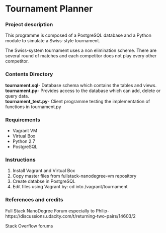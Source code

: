 # Tournament Planner

<h3>Project description</h3>
This programme is composed of a PostgreSQL database and a Python module to 
simulate a Swiss-style tournament.

The Swiss-system tournament uses a non elimination scheme.
There are several round of matches and each competitor does not play every other
competitor.

<h3>Contents Directory</h3>
<b>tournament.sql</b>- Database schema which contains the tables and views.<br />
<b>tournament.py</b>- Provides access to the database which can add, delete or query data.<br />
<b>tournament_test.py</b>- Client programme testing the implementation of functions in tournament.py<br />

<h3>Requirements</h3>
<ul>
  <li>Vagrant VM</li>
  <li>Virtual Box</li>
  <li>Python 2.7</li>
  <li>PostgreSQL</li>
</ul>

<h3>Instructions</h3>
<ol>
  <li>Install Vagrant and Virtual Box</li>
  <li>Copy master files from  <a>fullstack-nanodegree-vm repository</a></li>
  <li>Create databse in PostgreSQL</li>
  <li>Edit files using Vagrant by: cd into /vagrant/tournament</li>
</ol>

<h3>References and credits</h3>
<p>Full Stack NanoDegree Forum especially to Philip- <a>https://discussions.udacity.com/t/returning-two-pairs/14603/2</a></p>
<p>Stack Overflow forums</p>






